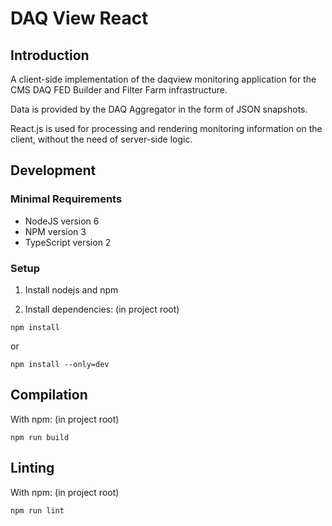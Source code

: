 # DAQ View React

## Introduction

A client-side implementation of the daqview monitoring application for the CMS DAQ FED Builder and Filter Farm infrastructure.

Data is provided by the DAQ Aggregator in the form of JSON snapshots.

React.js is used for processing and rendering monitoring information on the client, without the need of server-side logic.

## Development

### Minimal Requirements

- NodeJS version 6
- NPM version 3
- TypeScript version 2

### Setup

1. Install nodejs and npm

2. Install dependencies: (in project root)
```
npm install
```
or
```
npm install --only=dev
```

## Compilation

With npm: (in project root)
```
npm run build
```

## Linting

With npm: (in project root)
```
npm run lint
```